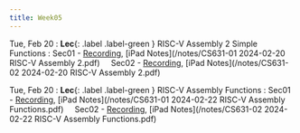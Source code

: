 ```yaml
---
title: Week05
---
```



Tue, Feb 20
: **Lec**{: .label .label-green } RISC-V Assembly 2 Simple Functions
: Sec01 - [Recording](https://usfca.zoom.us/rec/share/tui11spg9ejlpRS7yxR0cu6t17hThVzFxdh4Hg7D_yDcjnQtj3qu8nvqjkKuVtzm.jXmErnc12EkgBWAC?startTime=1708445275000),
          [iPad Notes](/notes/CS631-01 2024-02-20 RISC-V Assembly 2.pdf)
&nbsp; &nbsp;
Sec02 - [Recording](https://usfca.zoom.us/rec/share/m_-fXLKhWyRDbpMBg0axbICm9JpL467XysXTuJnwUKQFvslbXG_r2aDQajK2_X0.ETOpUuonG1UfaBwB?startTime=1708469274000),
        [iPad Notes](/notes/CS631-02 2024-02-20 RISC-V Assembly 2.pdf)

Tue, Feb 20
: **Lec**{: .label .label-green } RISC-V Assembly Functions
: Sec01 - [Recording](https://usfca.zoom.us/rec/share/v8lTW_Bm1nnX9SOJ1bqx5aOk4aoENiQO8ZxUsJjt3XhDNIsrGXi5moGwBs3nseEN.3PG2VgO7PP5hx7Su?startTime=1708618028000),
          [iPad Notes](/notes/CS631-01 2024-02-22 RISC-V Assembly Functions.pdf)
&nbsp; &nbsp;
Sec02 - [Recording](https://usfca.zoom.us/rec/share/7n-jQs0kxzl98cOiiWIiJeaqAJ1Uxmzb6QHnRmw3jib_iW-TxDxV2o0vVZaUO2dT.uE0nVbAK-9795UQs?startTime=1708641861000),
        [iPad Notes](/notes/CS631-02 2024-02-22 RISC-V Assembly Functions.pdf)
